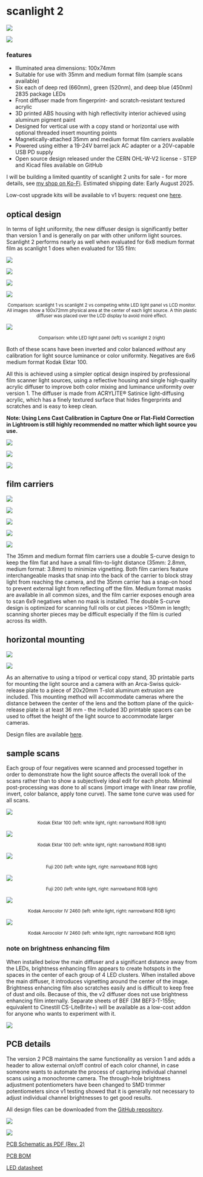 # scanlight 2

![](<images/light_with_film_v2_2.jpg>)

![](<images/diffuser_v2.jpg>)

### features
* Illuminated area dimensions: 100x74mm
* Suitable for use with 35mm and medium format film (sample scans available)
* Six each of deep red (660nm), green (520nm), and deep blue (450nm) 2835 package LEDs
* Front diffuser made from fingerprint- and scratch-resistant textured acrylic
* 3D printed ABS housing with high reflectivity interior achieved using aluminum pigment paint
* Designed for vertical use with a copy stand or horizontal use with optional threaded insert mounting points
* Magnetically-attached 35mm and medium format film carriers available
* Powered using either a 19-24V barrel jack AC adapter or a 20V-capable USB PD supply
* Open source design released under the CERN OHL-W-V2 license - STEP and Kicad files available on GitHub

I will be building a limited quantity of scanlight 2 units for sale - for more details, see [my shop on Ko-Fi](https://ko-fi.com/jackw01/shop). Estimated shipping date: Early August 2025.

Low-cost upgrade kits will be available to v1 buyers: request one [here](https://ko-fi.com/s/b195e963f8).

## optical design

In terms of light uniformity, the new diffuser design is significantly better than version 1 and is generally on par with other uniform light sources. Scanlight 2 performs nearly as well when evaluated for 6x8 medium format film as scanlight 1 does when evaluated for 135 film:

![](<data/plots/luminance_plot_scanlight v2.png>)

![](<data/plots/luminance_plot_scanlight v1.png>)

![](<data/plots/luminance_plot_competing white LED panel.png>)

![](<data/plots/luminance_plot_center of 15 inch LCD display.png>)

<p align="center"><small>Comparison: scanlight 1 vs scanlight 2 vs competing white LED light panel vs LCD monitor. All images show a 100x72mm physical area at the center of each light source. A thin plastic diffuser was placed over the LCD display to avoid moiré effect.</small></p>

![](images/scan_comparison_ektar_2.jpg)

<p align="center"><small>Comparison: white LED light panel (left) vs scanlight 2 (right)</small></p>

Both of these scans have been inverted and color balanced *without* any calibration for light source luminance or color uniformity. Negatives are 6x6 medium format Kodak Ektar 100.

All this is achieved using a simpler optical design inspired by professional film scanner light sources, using a reflective housing and single high-quality acrylic diffuser to improve both color mixing and luminance uniformity over version 1. The diffuser is made from ACRYLITE® Satinice light-diffusing acrylic, which has a finely textured surface that hides fingerprints and scratches and is easy to keep clean.

**Note: Using Lens Cast Calibration in Capture One or Flat-Field Correction in Lightroom is still highly recommended no matter which light source you use.**

![](<images/scanlight_v2_cad.png>)

![](<images/scanlight_v2_back.jpg>)

![](<images/scanlight_v2_front.jpg>)

## film carriers

![](images/filmcarriers_front.jpg)

![](images/filmcarriers_back.jpg)

![](images/filmcarrier_35_hood.jpg)

![](images/filmcarrier_mf_parts.jpg)

![](images/filmcarrier_35_cad.png)

The 35mm and medium format film carriers use a double S-curve design to keep the film flat and have a small film-to-light distance (35mm: 2.8mm, medium format: 3.8mm) to minimize vignetting. Both film carriers feature interchangeable masks that snap into the back of the carrier to block stray light from reaching the camera, and the 35mm carrier has a snap-on hood to prevent external light from reflecting off the film. Medium format masks are available in all common sizes, and the film carrier exposes enough area to scan 6x9 negatives when no mask is installed. The double S-curve design is optimized for scanning full rolls or cut pieces >150mm in length; scanning shorter pieces may be difficult especially if the film is curled across its width.

## horizontal mounting

![](images/horiz_mount_1.jpg)

![](images/horiz_mount_2.jpg)

As an alternative to using a tripod or vertical copy stand, 3D printable parts for mounting the light source and a camera with an Arca-Swiss quick-release plate to a piece of 20x20mm T-slot aluminum extrusion are included. This mounting method will accommodate cameras where the distance between the center of the lens and the bottom plane of the quick-release plate is at least 36 mm - the included 3D printable spacers can be used to offset the height of the light source to accommodate larger cameras.

Design files are available [here](https://github.com/jackw01/scanlight/3d/horizontal).

## sample scans

Each group of four negatives were scanned and processed together in order to demonstrate how the light source affects the overall look of the scans rather than to show a subjectively ideal edit for each photo. Minimal post-processing was done to all scans (import image with linear raw profile, invert, color balance, apply tone curve). The same tone curve was used for all scans.

![](images/scan_comparison_ektar_1.jpg)

<p align="center"><small>Kodak Ektar 100 (left: white light, right: narrowband RGB light)</small></p>

![](images/scan_comparison_ektar_3.jpg)

<p align="center"><small>Kodak Ektar 100 (left: white light, right: narrowband RGB light)</small></p>

![](images/scan_comparison_fuji200_1.jpg)

<p align="center"><small>Fuji 200 (left: white light, right: narrowband RGB light)</small></p>

![](images/scan_comparison_fuji200_2.jpg)

<p align="center"><small>Fuji 200 (left: white light, right: narrowband RGB light)</small></p>

![](images/scan_comparison_aerocolor_1.jpg)

<p align="center"><small>Kodak Aerocolor IV 2460 (left: white light, right: narrowband RGB light)</small></p>

![](images/scan_comparison_aerocolor_2.jpg)

<p align="center"><small>Kodak Aerocolor IV 2460 (left: white light, right: narrowband RGB light)</small></p>

### note on brightness enhancing film

When installed below the main diffuser and a significant distance away from the LEDs, brightness enhancing film appears to create hotspots in the spaces in the center of each group of 4 LED clusters. When installed above the main diffuser, it introduces vignetting around the center of the image. Brightness enhancing film also scratches easily and is difficult to keep free of dust and oils. Because of this, the v2 diffuser does not use brightness enhancing film internally. Separate sheets of BEF (3M BEF3-T-155n; equivalent to Cinestill CS-LiteBrite+) will be available as a low-cost addon for anyone who wants to experiment with it.

![](<data/plots/luminance_plot_scanlight v2 with BEF.png>)

## PCB details

The version 2 PCB maintains the same functionality as version 1 and adds a header to allow external on/off control of each color channel, in case someone wants to automate the process of capturing individual channel scans using a monochrome camera. The through-hole brightness adjustment potentiometers have been changed to SMD trimmer potentiometers since v1 testing showed that it is generally not necessary to adjust individual channel brightnesses to get good results.

All design files can be downloaded from the [GitHub repository](https://github.com/jackw01/scanlight/pcb_v2).

![](images/pcb_r2.jpg)

![](images/pcb_cad_r2.png)

[PCB Schematic as PDF (Rev. 2)](pcb_r2/scanlight_schematic_r2_20250328.pdf)

[PCB BOM](pcb_r2/scanlight_bom_r2_20250328.csv)

[LED datasheet](https://downloads.cree-led.com/files/ds/j/JSeries-2835-Color.pdf)
